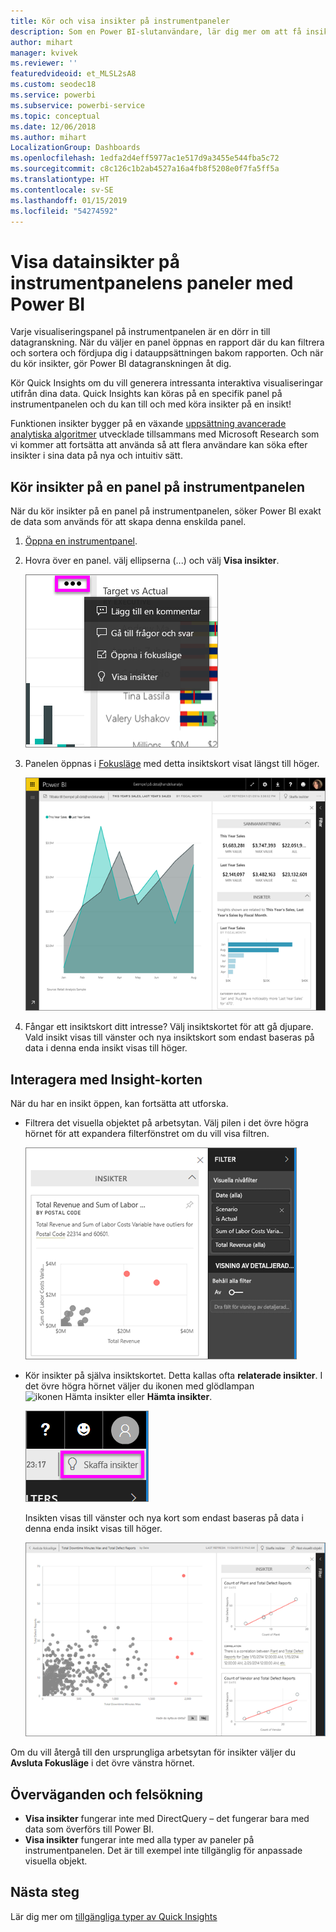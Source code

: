 ```yaml
---
title: Kör och visa insikter på instrumentpaneler
description: Som en Power BI-slutanvändare, lär dig mer om att få insikter om dina instrumentpanelers paneler.
author: mihart
manager: kvivek
ms.reviewer: ''
featuredvideoid: et_MLSL2sA8
ms.custom: seodec18
ms.service: powerbi
ms.subservice: powerbi-service
ms.topic: conceptual
ms.date: 12/06/2018
ms.author: mihart
LocalizationGroup: Dashboards
ms.openlocfilehash: 1edfa2d4eff5977ac1e517d9a3455e544fba5c72
ms.sourcegitcommit: c8c126c1b2ab4527a16a4fb8f5208e0f7fa5ff5a
ms.translationtype: HT
ms.contentlocale: sv-SE
ms.lasthandoff: 01/15/2019
ms.locfileid: "54274592"
---
```

# <a name="view-data-insights-on-dashboard-tiles-with-power-bi"></a>Visa datainsikter på instrumentpanelens paneler med Power BI
Varje visualiseringspanel på instrumentpanelen är en dörr in till datagranskning. När du väljer en panel öppnas en rapport där du kan filtrera och sortera och fördjupa dig i datauppsättningen bakom rapporten. Och när du kör insikter, gör Power BI datagranskningen åt dig.

Kör Quick Insights om du vill generera intressanta interaktiva visualiseringar utifrån dina data. Quick Insights kan köras på en specifik panel på instrumentpanelen och du kan till och med köra insikter på en insikt!

Funktionen insikter bygger på en växande [uppsättning avancerade analytiska algoritmer](end-user-insight-types.md) utvecklade tillsammans med Microsoft Research som vi kommer att fortsätta att använda så att flera användare kan söka efter insikter i sina data på nya och intuitiv sätt.

## <a name="run-insights-on-a-dashboard-tile"></a>Kör insikter på en panel på instrumentpanelen
När du kör insikter på en panel på instrumentpanelen, söker Power BI exakt de data som används för att skapa denna enskilda panel. 

1. [Öppna en instrumentpanel](end-user-dashboards.md).
2. Hovra över en panel. välj ellipserna (...) och välj **Visa insikter**. 

    ![läget ellips-menyn](./media/end-user-insights/power-bi-hover.png)


3. Panelen öppnas i [Fokusläge](end-user-focus.md) med detta insiktskort visat längst till höger.    
   
    ![Fokusläge](./media/end-user-insights/pbi-insights-tile.png)    
4. Fångar ett insiktskort ditt intresse? Välj insiktskortet för att gå djupare. Vald insikt visas till vänster och nya insiktskort som endast baseras på data i denna enda insikt visas till höger.    

 ## <a name="interact-with-the-insight-cards"></a>Interagera med Insight-korten
När du har en insikt öppen, kan fortsätta att utforska.

   * Filtrera det visuella objektet på arbetsytan.  Välj pilen i det övre högra hörnet för att expandera filterfönstret om du vill visa filtren.

     ![insikter med utökad filtermeny](./media/end-user-insights/power-bi-insights-on-insights.png)
   
   * Kör insikter på själva insiktskortet. Detta kallas ofta **relaterade insikter**. I det övre högra hörnet väljer du ikonen med glödlampan ![ikonen Hämta insikter](./media/end-user-insights/power-bi-bulb-icon.png) eller **Hämta insikter**.
     
     ![menyrad med ikonen Hämta insikter](./media/end-user-insights/power-bi-autoinsights-tile.png)
     
     Insikten visas till vänster och nya kort som endast baseras på data i denna enda insikt visas till höger.
     
     ![insikt med insikter](./media/end-user-insights/power-bi-insights-on-insights-new.png)

Om du vill återgå till den ursprungliga arbetsytan för insikter väljer du **Avsluta Fokusläge** i det övre vänstra hörnet.

## <a name="considerations-and-troubleshooting"></a>Överväganden och felsökning
- **Visa insikter** fungerar inte med DirectQuery – det fungerar bara med data som överförs till Power BI.
- **Visa insikter** fungerar inte med alla typer av paneler på instrumentpanelen. Det är till exempel inte tillgänglig för anpassade visuella objekt.<!--[custom visuals](end-user-custom-visuals.md)-->


## <a name="next-steps"></a>Nästa steg
Lär dig mer om [tillgängliga typer av Quick Insights](end-user-insight-types.md)

